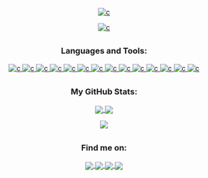 <p align="center">  
  <a href="#" target="_blank"> <img src="https://readme-typing-svg.herokuapp.com?font=Dancing+Script&color=%2374EE4B&size=45&center=true&vCenter=true&multiline=true&width=720&height=135&lines=Hello+there%2C+I%60m+Ruslan+Zahriadskyi;A+Frontend+Developer" alt="c"/> </a>
</p>

<p align="center">  
  <a href="#" target="_blank"> <img src="https://camo.githubusercontent.com/992babdffd8c74a1502de375fbdf7e4d54773242/68747470733a2f2f6d656469612e67697068792e636f6d2f6d656469612f53576f536b4e36447854737a71494b4571762f67697068792e676966" alt="c"/> </a>
</p>

## <h3 align="center"> Languages and Tools:</h3> 

<p align="center">
  <a href="#" target="_blank"> <img src="https://img.shields.io/badge/css3-%231572B6.svg?style=for-the-badge&logo=css3&logoColor=white" alt="c"/> </a>
  <a href="#" target="_blank"> <img src="https://img.shields.io/badge/html5-%23E34F26.svg?style=for-the-badge&logo=html5&logoColor=white" alt="c"/> </a>
  <a href="#" target="_blank"> <img src="https://img.shields.io/badge/javascript-%23323330.svg?style=for-the-badge&logo=javascript&logoColor=%23F7DF1E" alt="c"/> </a>
  <a href="#" target="_blank"> <img src="https://img.shields.io/badge/bootstrap-%23563D7C.svg?style=for-the-badge&logo=bootstrap&logoColor=white" alt="c"/> </a>
  <a href="#" target="_blank"> <img src="https://img.shields.io/badge/MUI-%230081CB.svg?style=for-the-badge&logo=material-ui&logoColor=white" alt="c"/> </a>
  <a href="#" target="_blank"> <img src="https://img.shields.io/badge/react-%2320232a.svg?style=for-the-badge&logo=react&logoColor=%2361DAFB" alt="c"/> </a>
  <a href="#" target="_blank"> <img src="https://img.shields.io/badge/React_Router-CA4245?style=for-the-badge&logo=react-router&logoColor=white" alt="c"/> </a>
  <a href="#" target="_blank"> <img src="https://img.shields.io/badge/redux-%23593d88.svg?style=for-the-badge&logo=redux&logoColor=white" alt="c"/> </a>
  <a href="#" target="_blank"> <img src="https://img.shields.io/badge/webpack-%238DD6F9.svg?style=for-the-badge&logo=webpack&logoColor=black" alt="c"/> </a>
  <a href="#" target="_blank"> <img src="https://img.shields.io/badge/figma-%23F24E1E.svg?style=for-the-badge&logo=figma&logoColor=white" alt="c"/> </a>
  <a href="#" target="_blank"> <img src="https://img.shields.io/badge/Visual%20Studio%20Code-0078d7.svg?style=for-the-badge&logo=visual-studio-code&logoColor=white" alt="c"/> </a>
  <a href="#" target="_blank"> <img src="https://img.shields.io/badge/git-%23F05033.svg?style=for-the-badge&logo=git&logoColor=white" alt="c"/> </a>
  <a href="#" target="_blank"> <img src="https://img.shields.io/badge/SASS-hotpink.svg?style=for-the-badge&logo=SASS&logoColor=white" alt="c"/> </a>
  <a href="#" target="_blank"> <img src="https://img.shields.io/badge/typescript-%23007ACC.svg?style=for-the-badge&logo=typescript&logoColor=white" alt="c"/> </a>
</p>

## <h3 align="center">My GitHub Stats:</h3>

<p align="center">
<a href="#">
  <img align="center" src="https://github-readme-stats.vercel.app/api?username=RuslanZahriadskyi&card_height=100&theme=aura&show_icons=true&line_height=20" />
</a>
  
<a href="#">
  <img align="center" src="https://github-readme-stats.vercel.app/api/top-langs/?username=RuslanZahriadskyi&theme=aura&layout=compact" />
</a>
</p>

<p align="center">
  <a href="#">
  <img align="center" src="http://github-readme-streak-stats.herokuapp.com?user=RuslanZahriadskyi&theme=shades-of-purple&hide_border=true&date_format=M%20j%5B%2C%20Y%5D" />
</a>
</p>

## <h3 align="center">Find me on:</h3>
<p align="center">
<a href="https://www.linkedin.com/in/ruslanzahriadskyi/">
  <img align="center" src="https://img.shields.io/badge/linkedin-%230077B5.svg?style=for-the-badge&logo=linkedin&logoColor=white" />
</a>
<a href="https://t.me/Inferus">
  <img align="center" src="https://img.shields.io/badge/Telegram-2CA5E0?style=for-the-badge&logo=telegram&logoColor=white" />
</a>
<a href="http://discord.com/users/Inferus#2444">
  <img align="center" src="https://img.shields.io/badge/%3CServer%3E-%237289DA.svg?style=for-the-badge&logo=discord&logoColor=white" />
</a>
  <a href="mailto:ruslan.zahriadskyi@gmail.com">
  <img align="center" src="https://img.shields.io/badge/Gmail-D14836?style=for-the-badge&logo=gmail&logoColor=white" />
</a>
</p>



